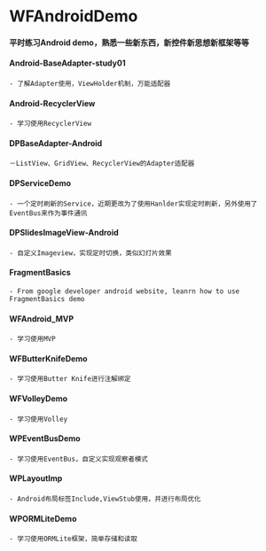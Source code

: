 # WFAndroidDemo
#### 平时练习Android demo，熟悉一些新东西，新控件新思想新框架等等

#### Android-BaseAdapter-study01 
    - 了解Adapter使用，ViewHolder机制，万能适配器
#### Android-RecyclerView
    - 学习使用RecyclerView
#### DPBaseAdapter-Android
    －ListView、GridView、RecyclerView的Adapter适配器
#### DPServiceDemo
    - 一个定时刷新的Service，近期更改为了使用Hanlder实现定时刷新，另外使用了EventBus来作为事件通讯
#### DPSlidesImageView-Android
    - 自定义Imageview，实现定时切换，类似幻灯片效果
#### FragmentBasics
    - From google developer android website, leanrn how to use FragmentBasics demo
#### WFAndroid_MVP
    - 学习使用MVP
#### WFButterKnifeDemo
    - 学习使用Butter Knife进行注解绑定
#### WFVolleyDemo
    - 学习使用Volley
#### WPEventBusDemo
    - 学习使用EventBus，自定义实现观察者模式
#### WPLayoutImp
    - Android布局标签Include,ViewStub使用，并进行布局优化
#### WPORMLiteDemo
    - 学习使用ORMLite框架，简单存储和读取
